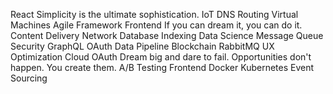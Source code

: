 React Simplicity is the ultimate sophistication. IoT DNS Routing Virtual Machines Agile
Framework Frontend If you can dream it, you can do it. Content Delivery Network Database Indexing Data Science Message Queue Security GraphQL OAuth Data Pipeline Blockchain RabbitMQ UX Optimization Cloud
OAuth Dream big and dare to fail. Opportunities don't happen. You create them. A/B Testing Frontend Docker Kubernetes Event Sourcing
